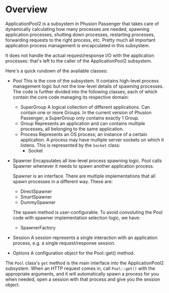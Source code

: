# Overview

ApplicationPool2 is a subsystem in Phusion Passenger that takes care of
dynamically calculating how many processes are needed, spawning application
processes, shutting down processes, restarting processes, forwarding requests to
the right process, etc. Pretty much all important application process management
is encapculated in this subsystem.

It does not handle the actual request/response I/O with the application
processes: that's left to the caller of the ApplicationPool2 subsystem.

Here's a quick rundown of the available classes:

 * Pool
   This is the core of the subsystem. It contains high-level process management
   logic but not the low-level details of spawning processes. The code is
   further divided into the following classes, each of which contain the core
   code managing its respective domain:
   * SuperGroup
     A logical collection of different applications. Can contain one or more
     Groups. In the current version of Phusion Passenger, a SuperGroup only
     contains exactly 1 Group.
   * Group
     Represents an application and can contains multiple processes, all
     belonging to the same application.
   * Process
     Represents an OS process; an instance of a certain application. A process
     may have multiple server sockets on which it listens. This is represented
     by the `Socket` class:
     * Socket

 * Spawner
   Encapsulates all low-level process spawning logic. Pool calls Spawner
   whenever it needs to spawn another application process.

   Spawner is an interface. There are multiple implementations that all
   spawn processes in a different way. These are:
   * DirectSpawner
   * SmartSpawner
   * DummySpawner

   The spawn method is user-configurable. To avoid convoluting the Pool code
   with spawner implementation selection logic, we have:
   * SpawnerFactory

 * Session
   A session represents a single interaction with an application process, e.g.
   a single request/response session.

 * Options
   A configuration object for the Pool::get() method.

The `Pool` class's `get` method is the main interface into the ApplicationPool2
subsystem. When an HTTP request comes in, call `Pool::get()` with the
appropriate arguments, and it will automatically spawn a process for you when
needed, open a session with that process and give you the session object.
